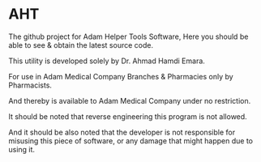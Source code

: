 # AHT
The github project for Adam Helper Tools Software, Here you should be able to see &amp; obtain the latest source code.

This utility is developed solely by Dr. Ahmad Hamdi Emara.

For use in Adam Medical Company Branches & Pharmacies only by Pharmacists.

And thereby is available to Adam Medical Company under no restriction.

It should be noted that reverse engineering this program is not allowed.

And it should be also noted that the developer is not responsible for misusing this piece of software, or any damage that might happen due to using it.

